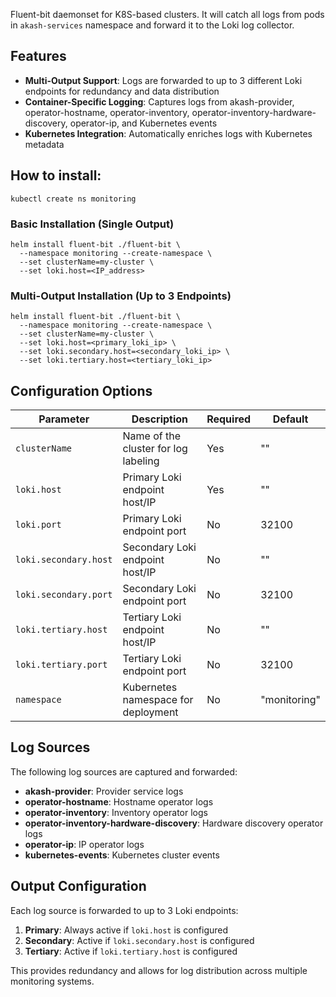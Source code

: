 Fluent-bit daemonset for K8S-based clusters. It will catch all logs from pods in `akash-services` namespace and forward it to the Loki log collector.

## Features

- **Multi-Output Support**: Logs are forwarded to up to 3 different Loki endpoints for redundancy and data distribution
- **Container-Specific Logging**: Captures logs from akash-provider, operator-hostname, operator-inventory, operator-inventory-hardware-discovery, operator-ip, and Kubernetes events
- **Kubernetes Integration**: Automatically enriches logs with Kubernetes metadata

## How to install:

`kubectl create ns monitoring`

### Basic Installation (Single Output)
```
helm install fluent-bit ./fluent-bit \
  --namespace monitoring --create-namespace \
  --set clusterName=my-cluster \
  --set loki.host=<IP_address>
```

### Multi-Output Installation (Up to 3 Endpoints)
```
helm install fluent-bit ./fluent-bit \
  --namespace monitoring --create-namespace \
  --set clusterName=my-cluster \
  --set loki.host=<primary_loki_ip> \
  --set loki.secondary.host=<secondary_loki_ip> \
  --set loki.tertiary.host=<tertiary_loki_ip>
```

## Configuration Options

| Parameter | Description | Required | Default |
|-----------|-------------|----------|---------|
| `clusterName` | Name of the cluster for log labeling | Yes | "" |
| `loki.host` | Primary Loki endpoint host/IP | Yes | "" |
| `loki.port` | Primary Loki endpoint port | No | 32100 |
| `loki.secondary.host` | Secondary Loki endpoint host/IP | No | "" |
| `loki.secondary.port` | Secondary Loki endpoint port | No | 32100 |
| `loki.tertiary.host` | Tertiary Loki endpoint host/IP | No | "" |
| `loki.tertiary.port` | Tertiary Loki endpoint port | No | 32100 |
| `namespace` | Kubernetes namespace for deployment | No | "monitoring" |

## Log Sources

The following log sources are captured and forwarded:

- **akash-provider**: Provider service logs
- **operator-hostname**: Hostname operator logs  
- **operator-inventory**: Inventory operator logs
- **operator-inventory-hardware-discovery**: Hardware discovery operator logs
- **operator-ip**: IP operator logs
- **kubernetes-events**: Kubernetes cluster events

## Output Configuration

Each log source is forwarded to up to 3 Loki endpoints:
1. **Primary**: Always active if `loki.host` is configured
2. **Secondary**: Active if `loki.secondary.host` is configured
3. **Tertiary**: Active if `loki.tertiary.host` is configured

This provides redundancy and allows for log distribution across multiple monitoring systems.
